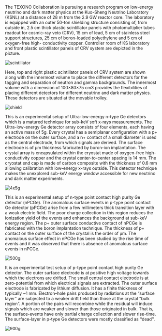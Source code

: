 The TEXONO Collaboration is pursuing a research program on low-energy neutrino and dark matter physics at the Kuo-Sheng Neutrino Laboratory (KSNL) at a distance of 28 m from the 2.9 GW reactor core. The laboratory is equipped with an outer 50-ton shielding structure consisting of, from outside in, 2.5 cm thick plastic scintillator panels with photomultiplier tubes readout for cosmic-ray veto (CRV), 15 cm of lead, 5 cm of stainless steel support structures, 25 cm of boron-loaded polyethylene and 5 cm of oxygen-free high- conductivity copper. Controller room of KS laboratory and front plastic scintillator panels of CRV system are depicted in the picture.

![scintillator](https://drive.google.com/uc?id=0BwM7XYhFgK7oZHBCcWRSZTNTQUE)

Here, top and right plastic scintillator panels of CRV system are shown along with the innermost volume to place the different detectors for the tagging and separation of neutron and gamma backgrounds. The innermost volume with a dimension of 100×80×75 cm3 provides the flexibilities of placing different detectors for different neutrino and dark matter physics. These detectors are situated at the movable trolley.

![shield](https://drive.google.com/uc?id=0BwM7XYhFgK7oQ1dKdGIwYVdmVFk)

This is an experimental setup of Ultra-low-energy n-type Ge detectors which is a matured technique for sub-keV soft x-rays measurements. The Ultra-low-energy Ge detector array consists of four elements, each having an active mass of 5g. Every crystal has a semiplanar configuration with a p+ electrode on the outer surface, and a n+ contact of a small diameter is used as the central electrode, from which signals are derived. The surface electrode is of μm thickness fabricated by boron-ion implantation. The crystal array is encapsulated within the cryostat made of oxygen-free high- conductivity copper and the crystal center-to-center spacing is 14 mm. The cryostat end cap is made of carbon composite with the thickness of 0.6 mm allowing calibration with low-energy x-rays outside. This detector technique makes the unexplored sub-keV energy window accessible for new neutrino and dark matter experiments.

![4x5g](https://drive.google.com/uc?id=0BwM7XYhFgK7oelN2ZWUwTWwyY3M)

This is an experimental setup of n-type point contact high purity Ge detector (nPCGe). The anomalous surface events in p-type point contact Ge detector (pPCGe) arise from a few millimeters thick transition layer with a weak electric field. The poor charge collection in this region reduces the ionization yield of the events and enhances the background at sub-keV energy region. The p+ outer surface conductive contact of nPCGe is fabricated with the boron implantation technique. The thickness of p+ contact on the outer surface of the crystal is the order of μm. The anomalous surface effect in nPCGe has been studied by the rise time of events and it was observed that there is absence of anomalous surface events in nPCGe.

![500g](https://drive.google.com/uc?id=0BwM7XYhFgK7oNVpUaTJ0dmY1Mnc)

It is an experimental test setup of p-type point contact high purity Ge detector. The outer surface electrode is at positive high voltage towards which the electrons are drifted. The small central contact electrode is at zero-potential from which electrical signals are extracted. The outer surface electrode is fabricated by lithium diffusion. It has a finite thickness of typically ~1 mm. Electron–hole pairs produced by radiations at the “surface layer” are subjected to a weaker drift field than those at the crystal “bulk region”. A portion of the pairs will recombine while the residual will induce signals which are weaker and slower than those originated in bulk. That is, the surface-events have only partial charge collection and slower rise-time. The surface-layer in p-type Ge detectors were mostly classified as ‘‘dead’’.

![900g](https://drive.google.com/uc?id=0BwM7XYhFgK7oOThSUWwwXzRmLUk)
